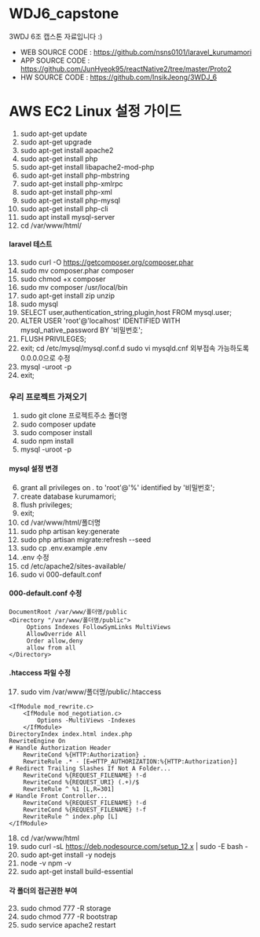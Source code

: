# WDJ6_capstone
3WDJ 6조 캡스톤 자료입니다 :)


* WEB SOURCE CODE : https://github.com/nsns0101/laravel_kurumamori
* APP SOURCE CODE : https://github.com/JunHyeok95/reactNative2/tree/master/Proto2
* HW SOURCE CODE : https://github.com/InsikJeong/3WDJ_6


# AWS EC2 Linux 설정 가이드
1. sudo apt-get update
2. sudo apt-get upgrade
3. sudo apt-get install apache2
4. sudo apt-get install php
5. sudo apt-get install libapache2-mod-php
6. sudo apt-get install php-mbstring
7. sudo apt-get install php-xmlrpc
8. sudo apt-get install php-xml
9. sudo apt-get install php-mysql
10. sudo apt-get install php-cli
11. sudo apt install mysql-server
12. cd /var/www/html/
#### laravel 테스트
13. sudo curl -O https://getcomposer.org/composer.phar
14. sudo mv composer.phar composer
15. sudo chmod +x composer
16. sudo mv composer /usr/local/bin
17. sudo apt-get install zip unzip
18. sudo mysql
19. SELECT user,authentication_string,plugin,host FROM mysql.user;
20. ALTER USER 'root'@'localhost' IDENTIFIED WITH mysql_native_password BY '비밀번호';
21. FLUSH PRIVILEGES;
22. exit;
      cd /etc/mysql/mysql.conf.d
      sudo vi mysqld.cnf
      외부접속 가능하도록 0.0.0.0으로 수정
23. mysql -uroot -p
24. exit;

### 우리 프로젝트 가져오기
1. sudo git clone 프로젝트주소 폴더명
2. sudo composer update
3. sudo composer install
4. sudo npm install
5. mysql -uroot -p
#### mysql 설정 변경
6. grant all privileges on *.* to 'root'@'%' identified by '비밀번호';
7. create database kurumamori;
8. flush privileges;
9. exit;
10. cd /var/www/html/폴더명
11. sudo php artisan key:generate 
12. sudo php artisan migrate:refresh --seed
13. sudo cp .env.example .env
14. .env 수정
15. cd /etc/apache2/sites-available/
16. sudo vi 000-default.conf 
#### 000-default.conf 수정
```
DocumentRoot /var/www/폴더명/public
<Directory "/var/www/폴더명/public">
     Options Indexes FollowSymLinks MultiViews
     AllowOverride All
     Order allow,deny
     allow from all
</Directory>
```
#### .htaccess 파일 수정
17. sudo vim /var/www/폴더명/public/.htaccess
```
<IfModule mod_rewrite.c>
    <IfModule mod_negotiation.c>
        Options -MultiViews -Indexes
    </IfModule>
DirectoryIndex index.html index.php
RewriteEngine On
# Handle Authorization Header
    RewriteCond %{HTTP:Authorization} .
    RewriteRule .* - [E=HTTP_AUTHORIZATION:%{HTTP:Authorization}]
# Redirect Trailing Slashes If Not A Folder...
    RewriteCond %{REQUEST_FILENAME} !-d
    RewriteCond %{REQUEST_URI} (.+)/$
    RewriteRule ^ %1 [L,R=301]
# Handle Front Controller...
    RewriteCond %{REQUEST_FILENAME} !-d
    RewriteCond %{REQUEST_FILENAME} !-f
    RewriteRule ^ index.php [L]
</IfModule>
```
18. cd /var/www/html
19. sudo curl -sL https://deb.nodesource.com/setup_12.x | sudo -E bash -
20. sudo apt-get install -y nodejs
21. node -v    npm -v
22. sudo apt-get install build-essential
#### 각 폴더의 접근권한 부여
23. sudo chmod 777 -R storage
24. sudo chmod 777 -R bootstrap
25. sudo service apache2 restart